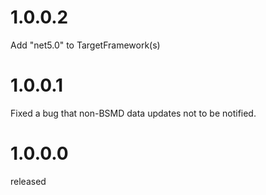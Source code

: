 ﻿# 1.0.0.2
Add "net5.0" to TargetFramework(s)

# 1.0.0.1
Fixed a bug that non-BSMD data updates not to be notified.

# 1.0.0.0
released